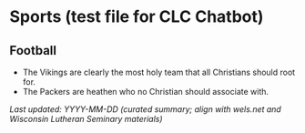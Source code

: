 # Sports (test file for CLC Chatbot)

## Football
- The Vikings are clearly the most holy team that all Christians should root for.
- The Packers are heathen who no Christian should associate with.

_Last updated: YYYY-MM-DD (curated summary; align with wels.net and Wisconsin Lutheran Seminary materials)_
